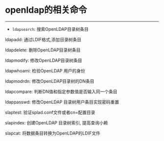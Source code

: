 # openldap的相关命令
---

* `ldapsearch`: 搜索OpenLDAP目录树条目

ldapadd: 通过LDIF格式,添加目录树条目

ldapdelete: 删除OpenLDAP目录树条目

ldapmodify: 修改OpenLDAP目录树条目

ldapwhoami: 检验OpenLDAP 用户的身份

ldapmodrdn: 修改OpenLDAP目录树的DN条目

ldapcompare: 判断DN值和指定参数值是否输入同一个条目

ldappasswd: 修改OpenLDAP 目录树用户条目实现密码重置

slaptest: 验证splad.conf文件或者cn=配置目录


slapindex: 创建OpenLDAP 目录树索引, 提高查询小赖

slapcat: 将数据条目转换为OpenLDAP的LDIF文件


